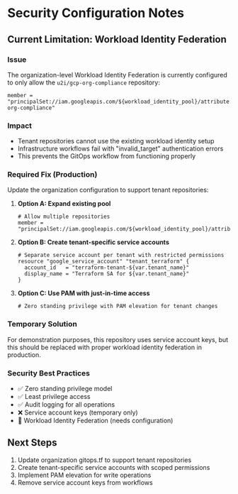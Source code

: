 # Security Configuration Notes

## Current Limitation: Workload Identity Federation

### Issue
The organization-level Workload Identity Federation is currently configured to only allow the `u2i/gcp-org-compliance` repository:

```
member = "principalSet://iam.googleapis.com/${workload_identity_pool}/attribute.repository/u2i/gcp-org-compliance"
```

### Impact
- Tenant repositories cannot use the existing workload identity setup
- Infrastructure workflows fail with "invalid_target" authentication errors
- This prevents the GitOps workflow from functioning properly

### Required Fix (Production)
Update the organization configuration to support tenant repositories:

1. **Option A: Expand existing pool**
   ```hcl
   # Allow multiple repositories
   member = "principalSet://iam.googleapis.com/${workload_identity_pool}/attribute.repository_owner/u2i"
   ```

2. **Option B: Create tenant-specific service accounts**
   ```hcl
   # Separate service account per tenant with restricted permissions
   resource "google_service_account" "tenant_terraform" {
     account_id   = "terraform-tenant-${var.tenant_name}"
     display_name = "Terraform SA for ${var.tenant_name}"
   }
   ```

3. **Option C: Use PAM with just-in-time access**
   ```hcl
   # Zero standing privilege with PAM elevation for tenant changes
   ```

### Temporary Solution
For demonstration purposes, this repository uses service account keys, but this should be replaced with proper workload identity federation in production.

### Security Best Practices
- ✅ Zero standing privilege model
- ✅ Least privilege access
- ✅ Audit logging for all operations
- ❌ Service account keys (temporary only)
- 🔄 Workload Identity Federation (needs configuration)

## Next Steps
1. Update organization gitops.tf to support tenant repositories
2. Create tenant-specific service accounts with scoped permissions  
3. Implement PAM elevation for write operations
4. Remove service account keys from workflows